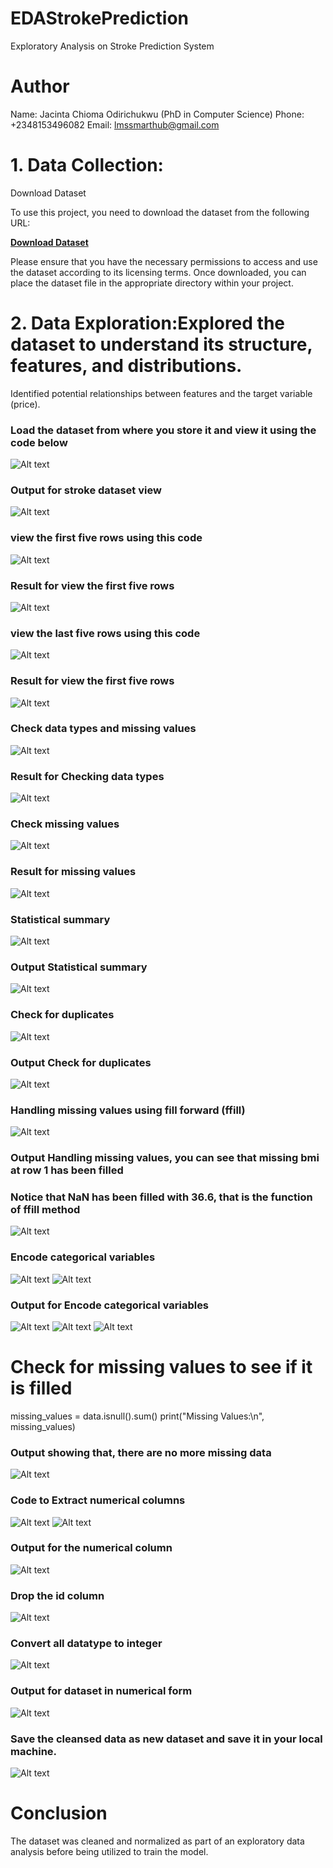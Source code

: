 # EDAStrokePrediction
Exploratory Analysis on Stroke Prediction System
# Author

Name: Jacinta Chioma Odirichukwu (PhD in Computer Science)
Phone: +2348153496082
Email: lmssmarthub@gmail.com

# 1.  Data Collection: 
Download Dataset

To use this project, you need to download the dataset from the following URL:

[**Download Dataset**](https://www.kaggle.com/datasets/fedesoriano/stroke-prediction-dataset)

Please ensure that you have the necessary permissions to access and use the dataset according to its licensing terms. Once downloaded, you can place the dataset file in the appropriate directory within your project.

# 2.  Data Exploration:Explored the dataset to understand its structure, features, and distributions.
Identified potential relationships between features and the target variable (price).
### Load the dataset from where you store it and view it using the code below
![Alt text](image.png)
### Output for stroke dataset view
![Alt text](image-1.png)
### view the first five rows using this code
![Alt text](image-2.png)
### Result for view the first five rows
![Alt text](image-3.png)
### view the last five rows using this code
![Alt text](image-4.png)
### Result for view the first five rows
![Alt text](image-5.png)
### Check data types and missing values
![Alt text](image-6.png)
### Result for Checking data types 
![Alt text](image-7.png)
### Check missing values
![Alt text](image-8.png)
### Result for missing values
![Alt text](image-9.png)
### Statistical summary
![Alt text](image-10.png)
### Output Statistical summary
![Alt text](image-11.png)
### Check for duplicates
![Alt text](image-12.png)

### Output Check for duplicates
![Alt text](image-13.png)
### Handling missing values using fill forward (ffill)
![Alt text](image-14.png)
### Output Handling missing values, you can see that missing bmi at row 1 has been filled
### Notice that NaN has been filled with 36.6, that is the function of ffill method
![Alt text](image-15.png)
### Encode categorical variables
![Alt text](image-16.png)
![Alt text](image-17.png)
### Output for Encode categorical variables
![Alt text](image-18.png)
![Alt text](image-19.png)
![Alt text](image-20.png)

# Check for missing values to see if it is filled
missing_values = data.isnull().sum()
print("Missing Values:\n", missing_values)
### Output showing that, there are no more missing data
![Alt text](image-21.png)
### Code to Extract numerical columns
![Alt text](image-23.png)
![Alt text](image-24.png)
### Output for the numerical column
![Alt text](image-25.png)
### Drop the id column
![Alt text](image-26.png)
### Convert all datatype to integer
![Alt text](image-27.png)
### Output for dataset in numerical form
![Alt text](image-28.png)

### Save the cleansed data as new dataset and save it in your local machine.
![Alt text](image-30.png)

# Conclusion
The dataset was cleaned and normalized as part of an exploratory data analysis before being utilized to train the model.
